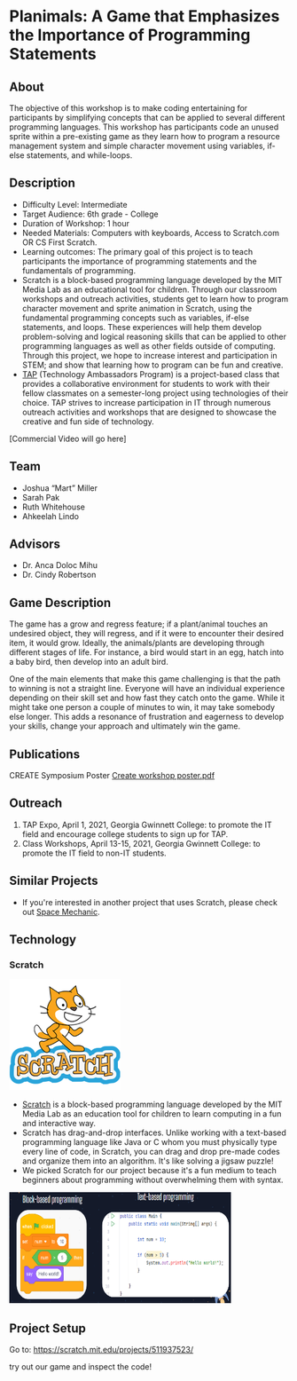 # Planimals:  A Game that Emphasizes the Importance of Programming Statements
## About
The objective of this workshop is to make coding entertaining for participants by simplifying concepts that can be applied to several different programming languages. This workshop has participants code an unused sprite within a pre-existing game as they learn how to program a resource management system and simple character movement using variables, if-else statements, and while-loops.
## Description

* Difficulty Level: Intermediate
* Target Audience: 6th grade - College
* Duration of Workshop: 1 hour 
* Needed Materials: Computers with keyboards, Access to Scratch.com OR CS First Scratch.
* Learning outcomes: The primary goal of this project is to teach participants the importance of programming statements and the fundamentals of programming.
* Scratch is a block-based programming language developed by the MIT Media Lab as an educational tool for children. Through our classroom workshops and outreach activities, students get to learn how to program character movement and sprite animation in Scratch, using the fundamental programming concepts such as variables, if-else statements, and loops. These experiences will help them develop problem-solving and logical reasoning skills that can be applied to other programming languages as well as other fields outside of computing. Through this project, we hope to increase interest and participation in STEM; and show that learning how to program can be fun and creative.
* [TAP](https://ggc.edu/academics/school-of-science-and-technology/research-internships-service-learning/technology-ambassador-program) (Technology Ambassadors Program) is a project-based class that provides a collaborative environment for students to work with their fellow classmates on a semester-long project using technologies of their choice. TAP strives to increase participation in IT through numerous outreach activities and workshops that are designed to showcase the creative and fun side of technology.

[Commercial Video will go here]


## Team

* Joshua “Mart” Miller
* Sarah Pak
* Ruth Whitehouse
* Ahkeelah Lindo

## Advisors

* Dr. Anca Doloc Mihu
* Dr. Cindy Robertson

## Game Description
The game has a grow and regress feature; if a plant/animal touches an undesired object, they will regress, and if it were to encounter their desired item, it would grow. Ideally, the animals/plants are developing through different stages of life. For instance, a bird would start in an egg, hatch into a baby bird, then develop into an adult bird.

One of the main elements that make this game challenging is that the path to winning is not a straight line. Everyone will have an individual experience depending on their skill set and how fast they catch onto the game. While it might take one person a couple of minutes to win, it may take somebody else longer. This adds a resonance of frustration and eagerness to develop your skills, change your approach and ultimately win the game.

## Publications




CREATE Symposium Poster
[Create workshop poster.pdf](https://github.com/TechAmbassadors-GGC/planimals/files/6418632/Create.workshop.poster.pdf)

## Outreach

1. TAP Expo, April 1, 2021, Georgia Gwinnett College: to promote the IT field and encourage college students to sign up for TAP.
2. Class Workshops, April 13-15, 2021, Georgia Gwinnett College: to promote the IT field to non-IT students.

## Similar Projects
* If you're interested in another project that uses Scratch, please check out [Space Mechanic](https://github.com/TAP-GGC/NinjaTurtles).

## Technology

### Scratch
<img src = "media/Technology/scratch logo.png" width="200" height="200">

* [Scratch](https://scratch.mit.edu/) is a block-based programming language developed by the MIT Media Lab as an education tool for children to learn computing in a fun and interactive way.
* Scratch has drag-and-drop interfaces. Unlike working with a text-based programming language like Java or C whom you must physically type every line of code, in Scratch, you can drag and drop pre-made codes and organize them into an algorithm. It's like solving a jigsaw puzzle!
* We picked Scratch for our project because it's a fun medium to teach beginners about programming without overwhelming them with syntax.

<img src = "media/Technology/block-based language.png" width ="400" height="200">

## Project Setup

Go to:
https://scratch.mit.edu/projects/511937523/

try out our game and inspect the code!
